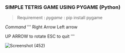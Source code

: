 ### SIMPLE TETRIS GAME USING PYGAME (Python)

> Requirement : *pygame* : pip install pygame

*Command*
'''
Right Arrow
Left arrow 

UP ARROW to rotate
ESC to quit
'''

![Screenshot (452)](https://user-images.githubusercontent.com/48150537/205525808-7f4a57d9-65c1-4c2a-816c-e4c87b36a0a5.png)
